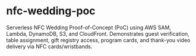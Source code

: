 # nfc-wedding-poc
Serverless NFC Wedding Proof-of-Concept (PoC) using AWS SAM, Lambda, DynamoDB, S3, and CloudFront.  Demonstrates guest verification, table assignment, gift registry access, program cards, and thank-you video delivery via NFC cards/wristbands.
